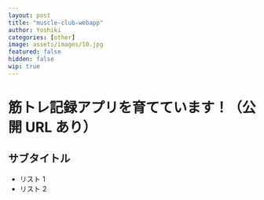 ```yaml
---
layout: post
title: "muscle-club-webapp"
author: Yoshiki
categories: [other]
image: assets/images/10.jpg
featured: false
hidden: false
wip: true
---
```


# 筋トレ記録アプリを育てています！（公開 URL あり）

## サブタイトル

- リスト 1
- リスト 2
